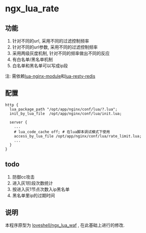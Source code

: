 ngx_lua_rate
============

功能
----

1.	针对不同的url, 采用不同的过滤控制频率
2.	针对不同的url参数, 采用不同的过滤控制频率
3.	采用两级灰度机制, 针对不同的频率做出不同的反应
4.	有白名单/黑名单机制
5.	白名单和黑名单可以写成ip段

注: 需依赖[lua-nginx-module](https://github.com/openresty/lua-nginx-module)和[lua-resty-redis](https://github.com/openresty/lua-resty-redis)

配置
----

```
http {
  lua_package_path "/opt/app/nginx/conf/lua/?.lua";
  init_by_lua_file  /opt/app/nginx/conf/lua/init.lua;

  server {
    ...
    # lua_code_cache off; # 在lua脚本调试模式下使用
    access_by_lua_file /opt/app/nginx/conf/lua/rate_limit.lua;
    ...
  }
}
```

todo
----

1.	防御cc攻击
2.	进入灰1阶段次数统计
3.	按进入灰1节点次数入ip黑名单
4.	黑名单里ip的过期时间

说明
----

本程序原型为 [loveshell/ngx_lua_waf](https://github.com/loveshell/ngx_lua_waf) , 在此基础上进行的修改.
